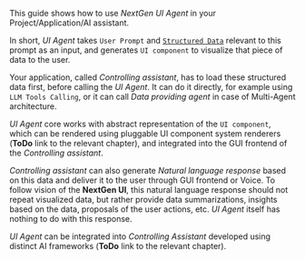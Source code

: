 This guide shows how to use *NextGen UI Agent* in your Project/Application/AI assistant.

In short, *UI Agent* takes `User Prompt` and [`Structured Data`](./input_data.md) relevant to this prompt as an input, and generates `UI component` to visualize that piece of data to the user.

Your application, called *Controlling assistant*, has to load these structured data first, before calling the *UI Agent*. It can do it directly, for example using `LLM Tools Calling`, or it can call *Data providing agent* in case of Multi-Agent architecture.

*UI Agent* core works with abstract representation of the `UI component`, which can be rendered using pluggable UI component system renderers (**ToDo** link to the relevant chapter), and integrated into the GUI frontend of the *Controlling assistant*.

*Controlling assistant* can also generate *Natural language response* based on this data and deliver it to the user through GUI frontend or Voice. 
To follow vision of the **NextGen UI**, this natural language response should not repeat visualized data, but rather provide data summarizations, insights based on the data, proposals of the user actions, etc. 
*UI Agent* itself has nothing to do with this response.


*UI Agent* can be integrated into *Controlling Assistant* developed using distinct AI frameworks (**ToDo** link to the relevant chapter).


